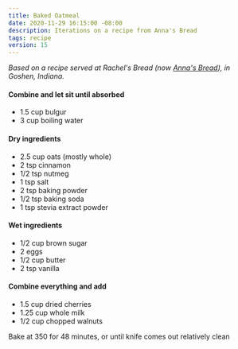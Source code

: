 ```yaml
---
title: Baked Oatmeal
date: 2020-11-29 16:15:00 -08:00
description: Iterations on a recipe from Anna's Bread
tags: recipe
version: 15
---
```


_Based on a recipe served at Rachel's Bread (now [Anna's Bread](https://g.page/annasbread?share)), in Goshen, Indiana._

#### Combine and let sit until absorbed

- 1.5 cup bulgur
- 3 cup boiling water

#### Dry ingredients

- 2.5 cup oats (mostly whole)
- 2 tsp cinnamon
- 1/2 tsp nutmeg
- 1 tsp salt
- 2 tsp baking powder
- 1/2 tsp baking soda
- 1 tsp stevia extract powder

#### Wet ingredients

- 1/2 cup brown sugar
- 2 eggs
- 1/2 cup butter
- 2 tsp vanilla

#### Combine everything and add

- 1.5 cup dried cherries
- 1.25 cup whole milk
- 1/2 cup chopped walnuts

Bake at 350 for 48 minutes, or until knife comes out relatively clean
